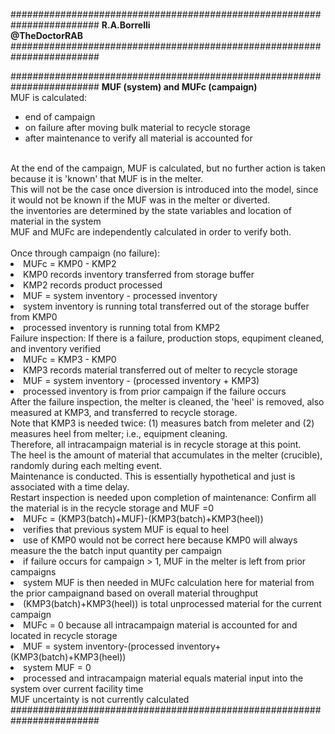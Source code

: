 ########################################################################
**R.A.Borrelli**
<br>
**@TheDoctorRAB**
########################################################################



########################################################################
**MUF (system) and MUFc (campaign)**
<br>
MUF is calculated:
<ul>
<li>end of campaign
<li>on failure after moving bulk material to recycle storage
<li>after maintenance to verify all material is accounted for  
</ul>
<br>At the end of the campaign, MUF is calculated, but no further action is taken because it is 'known' that MUF is in the melter.
<br>This will not be the case once diversion is introduced into the model, since it would not be known if the MUF was in the melter or diverted. 
<br><MUF is calculated based on initial and final inventories:
<li>the inventories are determined by the state variables and location of material in the system
<br>MUF and MUFc are independently calculated in order to verify both.
<br><br>Once through campaign (no failure): 
<li>MUFc = KMP0 - KMP2
<li>KMP0 records inventory transferred from storage buffer
<li>KMP2 records product processed
<li>MUF = system inventory - processed inventory
<li>system inventory is running total transferred out of the storage buffer from KMP0
<li>processed inventory is running total from KMP2
<br>Failure inspection: If there is a failure, production stops, equpiment cleaned, and inventory verified
<li>MUFc = KMP3 - KMP0
<li>KMP3 records material transferred out of melter to recycle storage
<li>MUF = system inventory - (processed inventory + KMP3)
<li>processed inventory is from prior campaign if the failure occurs
<br>After the failure inspection, the melter is cleaned, the 'heel' is removed, also measured at KMP3, and transferred to recycle storage.
<br>Note that KMP3 is needed twice: (1) measures batch from meleter and (2) measures heel from melter; i.e., equipment cleaning.
<br>Therefore, all intracampaign material is in recycle storage at this point.
<br>The heel is the amount of material that accumulates in the melter (crucible), randomly during each melting event.
<br>Maintenance is conducted. This is essentially hypothetical and just is associated with a time delay.
<br>Restart inspection is needed upon completion of maintenance: Confirm all the material is in the recycle storage and MUF =0
<li>MUFc = (KMP3(batch)+MUF)-(KMP3(batch)+KMP3(heel))
<li>verifies that previous system MUF is equal to heel
<li>use of KMP0 would not be correct here because KMP0 will always measure the the batch input quantity per campaign
<li>if failure occurs for campaign > 1, MUF in the melter is left from prior campaigns
<li>system MUF is then needed in MUFc calculation here for material from the prior campaignand based on overall material throughput
<li>(KMP3(batch)+KMP3(heel)) is total unprocessed material for the current campaign
<li>MUFc = 0 because all intracampaign material is accounted for and located in recycle storage
<li>MUF = system inventory-(processed inventory+(KMP3(batch)+KMP3(heel))
<li>system MUF = 0 
<li>processed and intracampaign material equals material input into the system over current facility time
</ul>
<br>MUF uncertainty is not currently calculated
########################################################################

